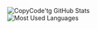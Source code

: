 ![CopyCode'tg GitHub Stats](https://github-readme-stats.vercel.app/api?username=COPYCODE-TG&show_icons=true&include_all_commits=true&theme=vue-dark)  
![Most Used Languages](https://github-readme-stats.vercel.app/api/top-langs/?username=COPYCODE-TG&exclude_repo=swype-patch&theme=vue-dark&layout=compact)  
